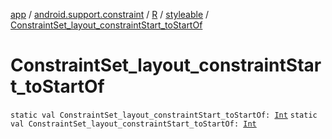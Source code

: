 [app](../../../index.md) / [android.support.constraint](../../index.md) / [R](../index.md) / [styleable](index.md) / [ConstraintSet_layout_constraintStart_toStartOf](./-constraint-set_layout_constraint-start_to-start-of.md)

# ConstraintSet_layout_constraintStart_toStartOf

`static val ConstraintSet_layout_constraintStart_toStartOf: `[`Int`](https://kotlinlang.org/api/latest/jvm/stdlib/kotlin/-int/index.html)
`static val ConstraintSet_layout_constraintStart_toStartOf: `[`Int`](https://kotlinlang.org/api/latest/jvm/stdlib/kotlin/-int/index.html)
